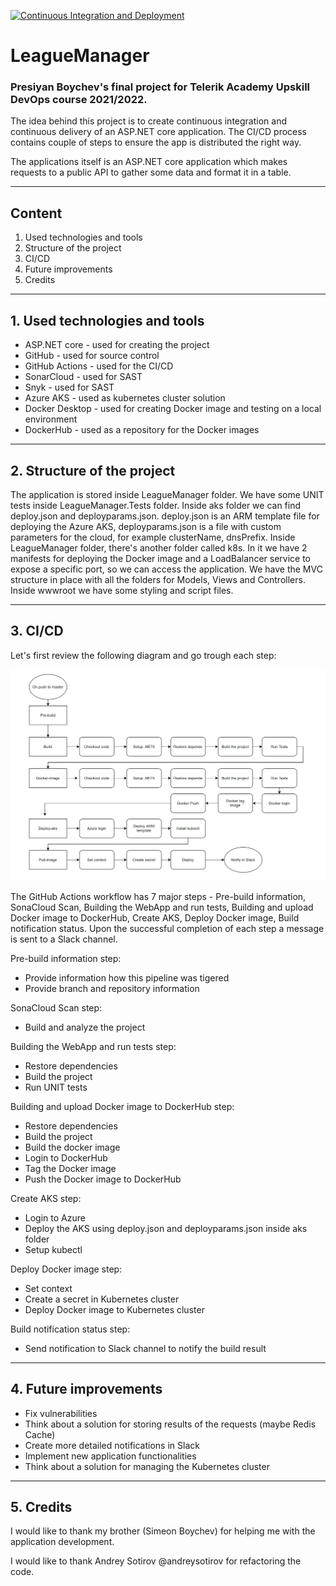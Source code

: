 [![Continuous Integration and Deployment](https://github.com/pboychev/LeagueManager/actions/workflows/ci-cd.yaml/badge.svg)](https://github.com/pboychev/LeagueManager/actions/workflows/ci-cd.yaml)


# LeagueManager
### Presiyan Boychev's final project for Telerik Academy Upskill DevOps course 2021/2022.

The idea behind this project is to create continuous integration and continuous delivery of an ASP.NET core application. The CI/CD process contains couple of steps to ensure the app is distributed the right way. 

The applications itself is an ASP.NET core application which makes requests to a public API to gather some data and format it in a table. 

<hr />

## Content

1. Used technologies and tools
2. Structure of the project
3. CI/CD
4. Future improvements
5. Credits

<hr />

## 1. Used technologies and tools

- ASP.NET core - used for creating the project 
- GitHub - used for source control
- GitHub Actions - used for the CI/CD
- SonarCloud - used for SAST
- Snyk - used for SAST
- Azure AKS - used as kubernetes cluster solution
- Docker Desktop - used for creating Docker image and testing on a local environment
- DockerHub - used as a repository for the Docker images

<hr />

## 2. Structure of the project

The application is stored inside LeagueManager folder. We have some UNIT tests inside LeagueManager.Tests folder. Inside aks folder we can find deploy.json and deployparams.json. deploy.json is an ARM template file for deploying the Azure AKS, deployparams.json is a file with custom parameters for the cloud, for example clusterName, dnsPrefix. Inside LeagueManager folder, there's another folder called k8s. In it we have 2 manifests for deploying the Docker image and a LoadBalancer service to expose a specific port, so we can access the application. We have the MVC structure in place with all the folders for Models, Views and Controllers. Inside wwwroot we have some styling and script files.

<hr />

## 3. CI/CD

Let's first review the following diagram and go trough each step: 


![Diagram](CI-CD.png)

The GitHub Actions workflow has 7 major steps - Pre-build information, SonaCloud Scan, Building the WebApp and run tests, Building and upload Docker image to DockerHub, Create AKS, Deploy Docker image, Build notification status. Upon the successful completion of each step a message is sent to a Slack channel.

Pre-build information step:
- Provide information how this pipeline was tigered
- Provide branch and repository information

SonaCloud Scan step:
- Build and analyze the project
 
Building the WebApp and run tests step:
- Restore dependencies
- Build the project
- Run UNIT tests
  
Building and upload Docker image to DockerHub step:
- Restore dependencies
- Build the project
- Build the docker image
- Login to DockerHub
- Tag the Docker image
- Push the Docker image to DockerHub
   
Create AKS step:
- Login to Azure
- Deploy the AKS using deploy.json and deployparams.json inside aks folder
- Setup kubectl

Deploy Docker image step:
- Set context
- Create a secret in Kubernetes cluster
- Deploy Docker image to Kubernetes cluster
     
Build notification status step: 
- Send notification to Slack channel to notify the build result

<hr />

## 4. Future improvements

- Fix vulnerabilities
- Think about a solution for storing results of the requests (maybe Redis Cache)
- Create more detailed notifications in Slack
- Implement new application functionalities
- Think about a solution for managing the Kubernetes cluster

<hr />

## 5. Credits

I would like to thank my brother (Simeon Boychev) for helping me with the application development. 

I would like to thank Andrey Sotirov @andreysotirov for refactoring the code.  



